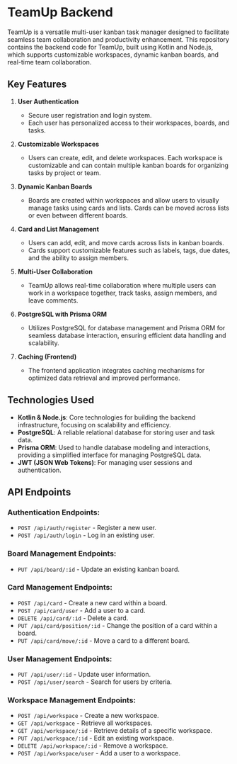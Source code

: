 # TeamUp Backend

TeamUp is a versatile multi-user kanban task manager designed to facilitate seamless team collaboration and productivity enhancement. This repository contains the backend code for TeamUp, built using Kotlin and Node.js, which supports customizable workspaces, dynamic kanban boards, and real-time team collaboration.

## Key Features

1. **User Authentication**
    - Secure user registration and login system.
    - Each user has personalized access to their workspaces, boards, and tasks.

2. **Customizable Workspaces**
    - Users can create, edit, and delete workspaces. Each workspace is customizable and can contain multiple kanban boards for organizing tasks by project or team.

3. **Dynamic Kanban Boards**
    - Boards are created within workspaces and allow users to visually manage tasks using cards and lists. Cards can be moved across lists or even between different boards.

4. **Card and List Management**
    - Users can add, edit, and move cards across lists in kanban boards.
    - Cards support customizable features such as labels, tags, due dates, and the ability to assign members.

5. **Multi-User Collaboration**
    - TeamUp allows real-time collaboration where multiple users can work in a workspace together, track tasks, assign members, and leave comments.

6. **PostgreSQL with Prisma ORM**
    - Utilizes PostgreSQL for database management and Prisma ORM for seamless database interaction, ensuring efficient data handling and scalability.

7. **Caching (Frontend)**
    - The frontend application integrates caching mechanisms for optimized data retrieval and improved performance.

## Technologies Used

- **Kotlin & Node.js**: Core technologies for building the backend infrastructure, focusing on scalability and efficiency.
- **PostgreSQL**: A reliable relational database for storing user and task data.
- **Prisma ORM**: Used to handle database modeling and interactions, providing a simplified interface for managing PostgreSQL data.
- **JWT (JSON Web Tokens)**: For managing user sessions and authentication.

## API Endpoints

### Authentication Endpoints:
- `POST /api/auth/register` - Register a new user.
- `POST /api/auth/login` - Log in an existing user.

### Board Management Endpoints:
- `PUT /api/board/:id` - Update an existing kanban board.

### Card Management Endpoints:
- `POST /api/card` - Create a new card within a board.
- `POST /api/card/user` - Add a user to a card.
- `DELETE /api/card/:id` - Delete a card.
- `PUT /api/card/position/:id` - Change the position of a card within a board.
- `PUT /api/card/move/:id` - Move a card to a different board.

### User Management Endpoints:
- `PUT /api/user/:id` - Update user information.
- `POST /api/user/search` - Search for users by criteria.

### Workspace Management Endpoints:
- `POST /api/workspace` - Create a new workspace.
- `GET /api/workspace` - Retrieve all workspaces.
- `GET /api/workspace/:id` - Retrieve details of a specific workspace.
- `PUT /api/workspace/:id` - Edit an existing workspace.
- `DELETE /api/workspace/:id` - Remove a workspace.
- `POST /api/workspace/user` - Add a user to a workspace.
